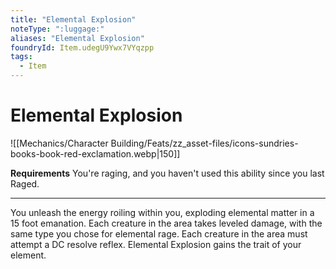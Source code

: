 ```yaml
---
title: "Elemental Explosion"
noteType: ":luggage:"
aliases: "Elemental Explosion"
foundryId: Item.udegU9Ywx7VYqzpp
tags:
  - Item
---
```


# Elemental Explosion
![[Mechanics/Character Building/Feats/zz_asset-files/icons-sundries-books-book-red-exclamation.webp|150]]

**Requirements** You're raging, and you haven't used this ability since you last Raged.

* * *

You unleash the energy roiling within you, exploding elemental matter in a 15 foot emanation. Each creature in the area takes leveled damage, with the same type you chose for elemental rage. Each creature in the area must attempt a DC resolve reflex. Elemental Explosion gains the trait of your element.
